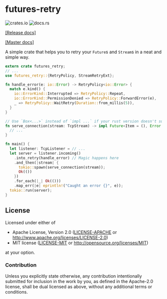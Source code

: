 # futures-retry

![crates.io](https://img.shields.io/crates/v/futures-retry.svg)
![docs.rs](https://docs.rs/futures-retry/badge.svg)

[[Release docs]](https://docs.rs/futures-retry/)

[[Master docs]](https://mexus.gitlab.io/futures-retry/futures_retry/)

A simple crate that helps you to retry your `Future`s and `Stream`s in a neat
and simple way.

```rust
extern crate futures_retry;
// ...
use futures_retry::{RetryPolicy, StreamRetryExt};

fn handle_error(e: io::Error) -> RetryPolicy<io::Error> {
  match e.kind() {
    io::ErrorKind::Interrupted => RetryPolicy::Repeat,
    io::ErrorKind::PermissionDenied => RetryPolicy::ForwardError(e),
    _ => RetryPolicy::WaitRetry(Duration::from_millis(5)),
  }
}

// Use `Box<...>` instead of `impl ...` if your rust version doesn't support `impl Trait`.
fn serve_connection(stream: TcpStream) -> impl Future<Item = (), Error = ()> + Send {
  // ...
}

fn main() {
  let listener: TcpListener = // ...
  let server = listener.incoming()
    .into_retry(handle_error) // Magic happens here
    .and_then(|stream| {
      tokio::spawn(serve_connection(stream));
      Ok(())
    })
    .for_each(|_| Ok(()))
    .map_err(|e| eprintln!("Caught an error {}", e));
  tokio::run(server);
}
```

## License

Licensed under either of

 * Apache License, Version 2.0 ([LICENSE-APACHE](LICENSE-APACHE) or http://www.apache.org/licenses/LICENSE-2.0)
 * MIT license ([LICENSE-MIT](LICENSE-MIT) or http://opensource.org/licenses/MIT)

at your option.

### Contribution

Unless you explicitly state otherwise, any contribution intentionally submitted
for inclusion in the work by you, as defined in the Apache-2.0 license, shall be dual licensed as above, without any
additional terms or conditions.
